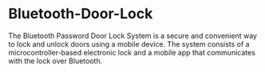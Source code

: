 # Bluetooth-Door-Lock
The Bluetooth Password Door Lock System is a secure and convenient way to lock and unlock doors using a mobile device. The system consists of a microcontroller-based electronic lock and a mobile app that communicates with the lock over Bluetooth.
